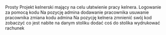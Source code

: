 Prosty Projekt kelnerski mający na celu ułatwienie pracy kelnera.
Logowanie za pomocą kodu
  Na pozycję admina
dodawanie pracownika
usuwanie pracownika
zmiana kodu admina
  Na pozycję kelnera
zmnienić swój kod
zobaczyć co jest nabite na danym stoliku
dodać coś do stolika
wydrukować rachunek
